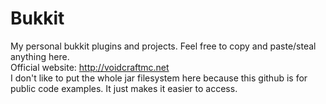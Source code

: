 # Bukkit
My personal bukkit plugins and projects.
Feel free to copy and paste/steal anything here.
<br>
Official website: http://voidcraftmc.net
<br>
I don't like to put the whole jar filesystem here because this github is for public code examples. It just makes it easier to access.
